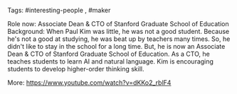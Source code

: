Tags: #interesting-people , #maker

Role now: Associate Dean & CTO of Stanford Graduate School of Education
Background:
When Paul Kim was little, he was not a good student. Because he's not a good at studying, he was beat up by teachers many times. So, he didn't like to stay in the school for a long time. But, he is now an Associate Dean & CTO of Stanford Graduate School of Education. As a CTO, he teaches students to learn AI and natural language. Kim is encouraging students to develop higher-order thinking skill. 

More:  https://www.youtube.com/watch?v=dKKo2_rblF4